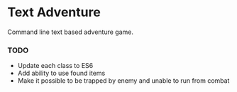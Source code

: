 # Text Adventure

Command line text based adventure game.

### TODO

- Update each class to ES6
- Add ability to use found items
- Make it possible to be trapped by enemy and unable to run from combat